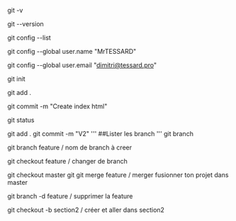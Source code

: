 git -v

git --version

git config --list

git config --global user.name "MrTESSARD"

git config --global user.email "dimitri@tessard.pro"

git init

git add .

git commit -m "Create index html"

git status

git add .
git commit -m "V2"
'''
##Lister les branch
'''
git branch

git branch feature / nom de branch à creer

git checkout feature / changer de branch

git checkout master
git
git merge feature / merger fusionner ton projet dans master

git branch -d feature / supprimer la feature

git checkout -b section2 / créer et aller dans section2